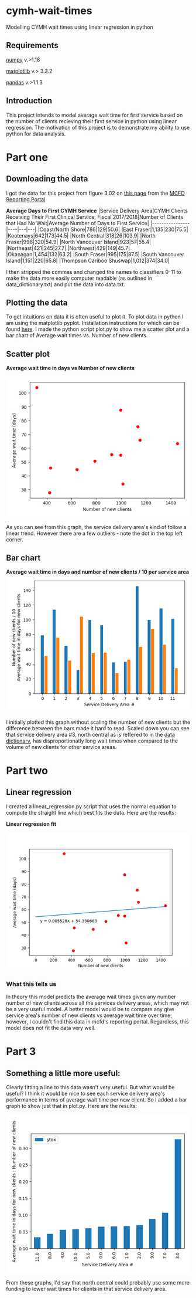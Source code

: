 # cymh-wait-times
Modelling CYMH wait times using linear regression in python

## Requirements
[numpy](https://numpy.org/install/) v.>1.18

[matplotlib](https://matplotlib.org/users/installing.html) v.> 3.3.2

[pandas](https://pandas.pydata.org/docs/getting_started/install.html) v.>1.1.3

## Introduction
This project intends to model average wait time for first service based on the number of clients recieving their first service in python using linear regression.
The motivation of this project is to demonstrate my ability to use python for data analysis.

# Part one
## Downloading the data
I got the data for this project from figure 3.02 on [this page](https://mcfd.gov.bc.ca/reporting/services/child-and-youth-mental-health/performance-indicators) from the [MCFD Reporting Portal](https://mcfd.gov.bc.ca/reporting/services).

**Average Days to First CYMH Service**
|Service Delivery Area|CYMH Clients Receiving Their First Clinical Service, Fiscal 2017/2018|Number of Clients that Had No Wait|Average Number of Days to First Service|
|----------------|----|---|---|
|Coast/North Shore|786|129|50.6|
|East Fraser|1,135|230|75.5|
|Kootenays|642|173|44.5|
|North Central|318|26|103.9|
|North Fraser|996|320|54.9|
|North Vancouver Island|923|57|55.4|
|Northeast|421|245|27.7|
|Northwest|429|149|45.7|
|Okanagan|1,454|132|63.2|
|South Fraser|995|175|87.5|
|South Vancouver Island|1,151|220|65.8|
|Thompson Cariboo Shuswap|1,012|374|34.0|

I then stripped the commas and changed the names to classifiers 0-11 to make the data more easily computer readable (as outlined in data_dictionary.txt) and put the data into data.txt.

## Plotting the data
To get intuitions on data it is often useful to plot it. To plot data in python I am using the matplotlib pyplot. Installation instructions for which can be found [here](https://matplotlib.org/users/installing.html).
I made the python script plot.py to show me a scatter plot and a bar chart of Average wait times vs. Number of new clients.

## Scatter plot

**Average wait time in days vs Number of new clients**

![Average wait time in days vs Number of new clients](https://github.com/joelrussellcohen/cymh-wait-times/blob/main/saved_images/scatter_plot.png?raw=true)

As you can see from this graph, the service delivery area's kind of follow a linear trend. However there are a few outliers - note the dot in the top left corner.

## Bar chart
**Average wait time in days and number of new clients / 10 per service area**
![Average wait time in days and number of new clients / 10 per service area](https://github.com/joelrussellcohen/cymh-wait-times/blob/main/saved_images/combined_bar.png?raw=true)

I initially plotted this graph without scaling the number of new clients but the difference between the bars made it hard to read. Scaled down you can see that service delivery area #3, north central as is reffered to in the [data dictionary](https://github.com/joelrussellcohen/cymh-wait-times/blob/main/data/data_dictionary.txt), has disproportionatly long wait times when compared to the volume of new clients for other service areas.

# Part two
## Linear regression
I created a linear_regression.py script that uses the normal equation to compute the straight line which best fits the data. Here are the results:

**Linear regression fit**

![Linear regression fit](https://github.com/joelrussellcohen/cymh-wait-times/blob/main/saved_images/linear_fit.png?raw=true)

### What this tells us ###
In theory this model predicts the average wait times given any number number of new clients across all the services delivery areas, which may not be a very useful model. A better model would be to compare any give service area's number of new clients vs average wait time over time, however, I couldn't find this data in mcfd's reporting portal.
Regardless, this model does not fit the data very well.

# Part 3
## Something a little more useful:
Clearly fitting a line to this data wasn't very useful. But what would be useful? I think it would be nice to see each service delivery area's performance in terms of average wait time per new client. So I added a bar graph to show just that in plot.py. Here are the results:

![Ratio of average wait times per new client](https://github.com/joelrussellcohen/cymh-wait-times/blob/main/saved_images/time_per_client.png?raw=true)

From these graphs, I'd say that north central could probably use some more funding to lower wait times for clients in that service delivery area.
